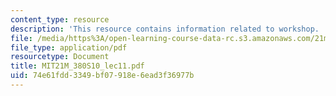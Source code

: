 ```yaml
---
content_type: resource
description: 'This resource contains information related to workshop. '
file: /media/https%3A/open-learning-course-data-rc.s3.amazonaws.com/21m-380-music-and-technology-algorithmic-and-generative-music-spring-2010/74e61fdd3349bf07918e6ead3f36977b_MIT21M_380S10_lec11.pdf
file_type: application/pdf
resourcetype: Document
title: MIT21M_380S10_lec11.pdf
uid: 74e61fdd-3349-bf07-918e-6ead3f36977b
---
```

